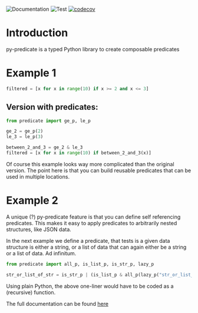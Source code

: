 ![Documentation](https://github.com/mrijk/py-predicate/actions/workflows/pages.yaml/badge.svg)
![Test](https://github.com/mrijk/py-predicate/actions/workflows/test.yaml/badge.svg)
[![codecov](https://codecov.io/gh/mrijk/py-predicate/graph/badge.svg?token=KMBDJNC3W9)](https://codecov.io/gh/mrijk/py-predicate)

# Introduction

py-predicate is a typed Python library to create composable predicates

# Example 1

```python
filtered = [x for x in range(10) if x >= 2 and x <= 3]
```

## Version with predicates:

```python
from predicate import ge_p, le_p

ge_2 = ge_p(2)
le_3 = le_p(3)

between_2_and_3 = ge_2 & le_3
filtered = [x for x in range(10) if between_2_and_3(x)]
```

Of course this example looks way more complicated than the original version. The point here is that you can build
reusable predicates that can be used in multiple locations.

# Example 2

A unique (?) py-predicate feature is that you can define self referencing predicates.
This makes it easy to apply predicates to arbitrarily nested structures, like JSON data.

In the next example we define a predicate, that tests is a given data structure is
either a string, or a list of data that can again either be a string or a list of
data. Ad infinitum.

```python
from predicate import all_p, is_list_p, is_str_p, lazy_p

str_or_list_of_str = is_str_p | (is_list_p & all_p(lazy_p("str_or_list_of_str")))
```

Using plain Python, the above one-liner would have to be coded as a (recursive) function.

The full documentation can be found [here](https://mrijk.github.io/py-predicate/)
